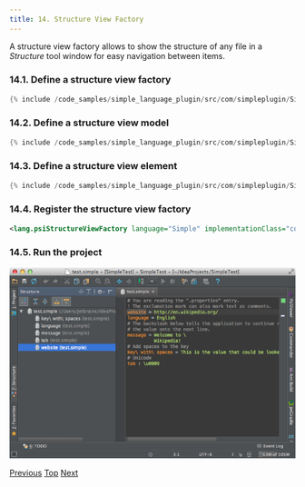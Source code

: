 ```yaml
---
title: 14. Structure View Factory
---
```



A structure view factory allows to show the structure of any file in a *Structure* tool window for easy navigation between items.

### 14.1. Define a structure view factory

```java
{% include /code_samples/simple_language_plugin/src/com/simpleplugin/SimpleStructureViewFactory.java %}
```

### 14.2. Define a structure view model

```java
{% include /code_samples/simple_language_plugin/src/com/simpleplugin/SimpleStructureViewModel.java %}
```

### 14.3. Define a structure view element

```java
{% include /code_samples/simple_language_plugin/src/com/simpleplugin/SimpleStructureViewElement.java %}
```

### 14.4. Register the structure view factory

```xml
<lang.psiStructureViewFactory language="Simple" implementationClass="com.simpleplugin.SimpleStructureViewFactory"/>
```

### 14.5. Run the project

![Structure View](img/structure_view.png)

[Previous](go_to_symbol_contributor.md)
[Top](/tutorials/custom_language_support_tutorial.md)
[Next](formatter.md)
